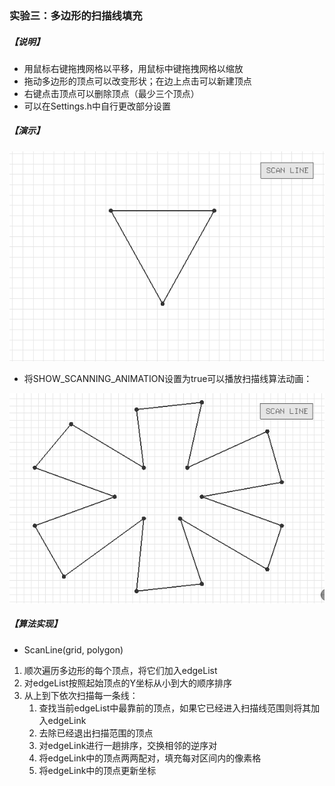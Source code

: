 ### 实验三：多边形的扫描线填充

##### 【说明】

- 用鼠标右键拖拽网格以平移，用鼠标中键拖拽网格以缩放
- 拖动多边形的顶点可以改变形状；在边上点击可以新建顶点
- 右键点击顶点可以删除顶点（最少三个顶点）
- 可以在Settings.h中自行更改部分设置

##### 【演示】

![demo](demo.gif)

- 将SHOW_SCANNING_ANIMATION设置为true可以播放扫描线算法动画：

![animation_demo](demo2.gif)

##### 【算法实现】

- ScanLine(grid, polygon)

1. 顺次遍历多边形的每个顶点，将它们加入edgeList
2. 对edgeList按照起始顶点的Y坐标从小到大的顺序排序
3. 从上到下依次扫描每一条线：
   1. 查找当前edgeList中最靠前的顶点，如果它已经进入扫描线范围则将其加入edgeLink
   2. 去除已经退出扫描范围的顶点
   3. 对edgeLink进行一趟排序，交换相邻的逆序对
   4. 将edgeLink中的顶点两两配对，填充每对区间内的像素格
   5. 将edgeLink中的顶点更新坐标

